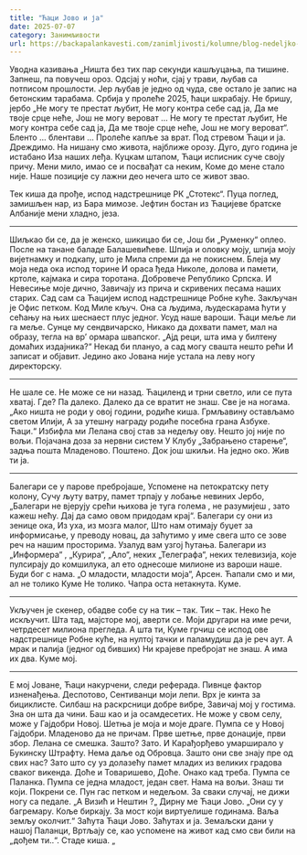 ```yaml
---
title: "Ћаци Јово и ја"
date: 2025-07-07
category: Занимљивости
url: https://backapalankavesti.com/zanimljivosti/kolumne/blog-nedeljko-bacina/caci-jovo-i-ja/
---
```


Уводна казивања
„Ништа без тих пар секунди кашљуцања, па тишине.
Запнеш, па повучеш ороз.
Одсјај у ноћи, сјај у трави,
љубав са потписом прошлости.
Јер љубав је једно од чуда,
све остало је запис на бетонским тарабама.
Србија у пролеће 2025, ћаци шкрабају.
Не бришу, јербо
„Не могу те престат љубит,
Не могу контра себе сад ја,
Да ме твоје срце неће,
Још не могу вероват …
Не могу те престат љубит,
Не могу контра себе сад ја,
Да ме твоје срце неће,
Још не могу вероват“.
Бленто … блентави …
Пролеће капље за врат.
Под стревом Ћаци и ја. Дреждимо.
На нишану смо живота, најближе орозу.
Дуго, дуго година је истабано
Иза наших леђа.
Куцкам штапом, Ћаци исписник суче своју причу.
Мени мило, имао се и посвађат са неким,
Коме до мене стало није.
Наше позиције су лажни део нечега
што се живот звао.

Тек киша да прође, испод надстрешнице
РК „Стотекс“.
Пуца поглед, замишљен нар, из Бара мимозе.
Јефтин бостан из Ћацијеве братске Албаније мени хладно,
језа.
***
Шиљкао би се, да је женско, шикицао би се,
Још би „Руменку“ оплео.
После на танане баладе Балашевићеве.
Шпија и оловку моју,
шпија моју вијетнамку и подкапу,
што је Мила спреми да не покиснем.
Блеја му моја неда
ока испод торине
И ораса ђеда Николе,
долова и памети, кртоле, кајмака и сира торотана.
Добровече Републико Српска.
И Невесиње моје дично,
Завичају из прича и скривених песама
наших старих.
Сад сам са Ћацијем испод надстрешнице Робне куће.
Закључан је Офис петком. Код Миле кључ.
Она са људима, људескарама ћути у сећању
на њих шеснаест плус једног.
Усуд наше вароши.
Ћаци меље ли га меље.
Сунце му сендвичарско,
Никако да дохвати памет,
мал на образу, тегла на вр’ ормара швапског.
„Ајд реци, шта има у билтену домаћих издајника?“
Некад би плануо, а сад могу свашта нешто рећи
И записат и објавит.
Једино ако Јована није устала на леву ногу директорску.
***
Не шале се.
Не може се ни назад.
Ћациленд и трни светло, или се пута хватај.
Где? Па далеко. Далеко да се вратит не знаш.
Све је на ногама.
„Ако ништа не роди у овој години, родиће киша.
Грмљавину остављамо светом Илији,
А за утешну награду родиће посебна
грана Азбуке. Ћаци.“
Избифла ми Лелана свој став за недељу ову.
Нешто јој није по вољи.
Појачана доза за нервни систем
У Клубу „Забрањено старење“,
задња пошта Младеново.
Поштено.
Док још шкиљи.
На једно око.
Жив ти ја.
***
Балегари се у парове пребројаше,
Успомене на петократску пету колону,
Сучу љуту ватру, памет трпају у лобање невиних
Јербо,
„Балегари не вјерују срећи
њихова је туга голема ,
не разумијеш , зато кажеш нећу.
Дај да само овом придодам крај“.
Балегари су они из зенице ока,
Из уха, из мозга малог,
Што нам отимају буџет за информисање,
у преводу новац,
да заћутимо у име свега што се зове реч
на нашим просторима.
Узалуд вам узгој ћутања.
Балегари из „Информера“ , „Курира“, „Ало“, неких „Телеграфа“,
неких телевизија, које пулсирају
до комшилука, ал ето
однесоше милионе из вароши наше.
Буди бог с нама.
„О младости, младости моја“, Арсен.
Ћапали смо и ми, ал не толико Куме
Не толико. Чапра оста нетакнута.
Куме.
***
Укључен је скенер, обадве собе
су на тик – так. Тик – так.
Неко ће искључит.
Шта тад, мајсторе мој, аверти се.
Моји другари на име речи, четрдесет милиона прегледа.
А шта ти, Куме грчиш се испод ове надстрешнице
Робне куће, на нултој тачки
и паламудиш да је реч аут.
А мрак и палија (једног од бивших)
Ни крајеве пребројат не знаш.
А има их два.
Куме мој.
***
Е мој Јоване,
Ћаци накурчени, следи реферада.
Пивнце фактор изненађења.
Деспотово, Сентиванци моји лепи.
Врх је кинта за бициклисте.
Силбаш на раскрсници добре вибре,
Завичај мој у гостима. Зна он шта да чини.
Баш као и ја осамдесетих.
Не може у свом селу, може у Гајдобри Новој.
Шетња је моја и моје драге.
Пумпа се у Новој Гајдобри.
Младеново да не причам.
Прве шетње, прве донације, први збор.
Лелана се смешка. Зашто? Зато.
И Карађорђево умарширало у Букинску
Штрафту.
Нема даље од Обровца.
Зашто они све знају пре од свих нас?
Зато што су уз долазећу памет младих
из великих градова сваког викенда.
Доће и Товаришево, Доће. Онако кад треба.
Пумпа се Паланка.
Пумпа се једна младост, један свет.
Нама на вољи.
Знаш ти који.
Покрени се.
Пун гас петком и недељом.
За сваки случај, не дижи ногу са педале.
„А Визић и Нештин ?„
Дирну ме Ћаци Јово.
„Они су у багремару. Коље биркају.
За мост који виртуелише годинама.
Ваља земљу околчит.“
Заћута Ћаци Јово.
Заћутах и ја.
Земаљски дани у нашој Паланци,
Вртљају се, као успомене на живот
кад смо сви били на „дођем ти..“.
Стаде киша. „
